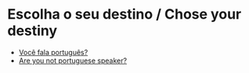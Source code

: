 # Escolha o seu destino / Chose your destiny

- [Você fala português?](MANUAL-PT.md)
- [Are you not portuguese speaker?](MANUAL-EN.md)

